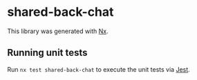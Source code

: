 # shared-back-chat

This library was generated with [Nx](https://nx.dev).

## Running unit tests

Run `nx test shared-back-chat` to execute the unit tests via [Jest](https://jestjs.io).
